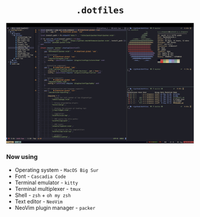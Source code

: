 <h1 align="center">
    <code>.dotfiles</code>
</h1>

![example](img/example.png)

### Now using

* Operating system - `MacOS Big Sur`
* Font - `Cascadia Code`
* Terminal emulator - `kitty`
* Terminal multiplexer - `tmux`
* Shell - `zsh` + `oh my zsh`
* Text editor - `NeoVim`
* NeoVim plugin manager - `packer`
